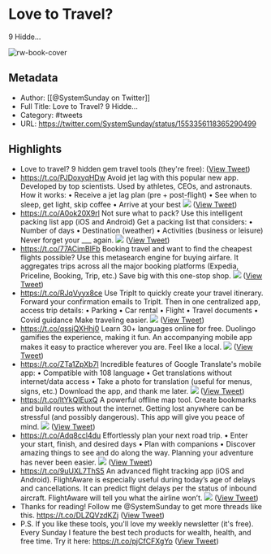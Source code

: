 # Love to Travel?
9 Hidde...

![rw-book-cover](https://pbs.twimg.com/profile_images/1481609272190324736/1K96LvI9.png)

## Metadata
- Author: [[@SystemSunday on Twitter]]
- Full Title: Love to Travel?
9 Hidde...
- Category: #tweets
- URL: https://twitter.com/SystemSunday/status/1553356118365290499

## Highlights
- Love to travel?
  9 hidden gem travel tools (they're free): ([View Tweet](https://twitter.com/SystemSunday/status/1553356118365290499))
- https://t.co/PJDoxyqHDw
  Avoid jet lag with this popular new app.
  Developed by top scientists.
  Used by athletes, CEOs, and astronauts.
  How it works:
  • Receive a jet lag plan (pre + post-flight)
  • See when to sleep, get light, skip coffee
  • Arrive at your best 
  ![](https://pbs.twimg.com/media/FY6Tmh7WIAA8DwA.jpg) ([View Tweet](https://twitter.com/SystemSunday/status/1553356119317401604))
- https://t.co/A0ok20X9rl
  Not sure what to pack?
  Use this intelligent packing list app (iOS and Android)
  Get a packing list that considers:
  • Number of days
  • Destination (weather)
  • Activities (business or leisure)
  Never forget your ___ again. 
  ![](https://pbs.twimg.com/media/FY6TypMWYAAdvak.jpg) ([View Tweet](https://twitter.com/SystemSunday/status/1553356120487518209))
- https://t.co/77ACimBIFb
  Booking travel and want to find the cheapest flights possible?
  Use this metasearch engine for buying airfare.
  It aggregates trips across all the major booking platforms (Expedia, Priceline, Booking, Trip, etc.)
  Save big with this one-stop shop. 
  ![](https://pbs.twimg.com/media/FY6UMVwWQAAmWDG.jpg) ([View Tweet](https://twitter.com/SystemSunday/status/1553356121712349185))
- https://t.co/RJqVyyx8ce
  Use TripIt to quickly create your travel itinerary.
  Forward your confirmation emails to TripIt.
  Then in one centralized app, access trip details:
  • Parking
  • Car rental
  • Flight
  • Travel documents
  • Covid guidance
  Make traveling easier. 
  ![](https://pbs.twimg.com/media/FY6Ud8rWIAAiAJ9.jpg) ([View Tweet](https://twitter.com/SystemSunday/status/1553356123046117377))
- https://t.co/qssjQXHhj0
  Learn 30+ languages online for free.
  Duolingo gamifies the experience, making it fun.
  An accompanying mobile app makes it easy to practice wherever you are.
  Feel like a local. 
  ![](https://pbs.twimg.com/media/FY6UlBYX0AAsuLp.jpg) ([View Tweet](https://twitter.com/SystemSunday/status/1553356124237307904))
- https://t.co/ZTa1ZpXb7l
  Incredible features of Google Translate's mobile app:
  • Compatible with 108 language
  • Get translations without internet/data access
  • Take a photo for translation (useful for menus, signs, etc.)
  Download the app, and thank me later. 
  ![](https://pbs.twimg.com/media/FY6U1ltWAAU0MxY.jpg) ([View Tweet](https://twitter.com/SystemSunday/status/1553356125445279745))
- https://t.co/ltYkQIEuxQ
  A powerful offline map tool.
  Create bookmarks and build routes without the internet.
  Getting lost anywhere can be stressful (and possibly dangerous).
  This app will give you peace of mind. 
  ![](https://pbs.twimg.com/media/FY6U_7hWYAInhTU.jpg) ([View Tweet](https://twitter.com/SystemSunday/status/1553356127601131529))
- https://t.co/Adq8ccl4du
  Effortlessly plan your next road trip.
  • Enter your start, finish, and desired days
  • Plan with companions
  • Discover amazing things to see and do along the way.
  Planning your adventure has never been easier. 
  ![](https://pbs.twimg.com/media/FY6VMd_XoAEBV_r.jpg) ([View Tweet](https://twitter.com/SystemSunday/status/1553356128880304134))
- https://t.co/9uUXL7ThS5
  An advanced flight tracking app (iOS and Android).
  FlightAware is especially useful during today’s age of delays and cancellations.
  It can predict flight delays per the status of inbound aircraft.
  FlightAware will tell you what the airline won’t. 
  ![](https://pbs.twimg.com/media/FY6VTeYWAAAGEIx.jpg) ([View Tweet](https://twitter.com/SystemSunday/status/1553356130281263105))
- Thanks for reading! Follow me @SystemSunday to get more threads like this.
  https://t.co/DLZQVzdKZj ([View Tweet](https://twitter.com/SystemSunday/status/1553356131996778496))
- P.S. If you like these tools, you'll love my weekly newsletter (it's free).
  Every Sunday I feature the best tech products for wealth, health, and free time.
  Try it here:
  https://t.co/pjCfCFXgYo ([View Tweet](https://twitter.com/SystemSunday/status/1553486601157853186))
